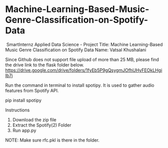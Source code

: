 # Machine-Learning-Based-Music-Genre-Classification-on-Spotify-Data
﻿
SmartInternz
Applied Data Science - Project
Title: Machine Learning-Based Music Genre Classification on Spotify Data 
Name: Vatsal Khushalani

Since Github does not support file upload of more than 25 MB, please find the drive link to the flask folder below.
https://drive.google.com/drive/folders/1fyEb5P9gQsygmJOfhUHyFEOkLHgiIb7j

Run the command in terminal to install spotipy. It is used to gather audio features from Spotify API.

pip install spotipy

Instructions
1. Download the zip file
2. Extract the Spotify(2) Folder
3. Run app.py

NOTE: Make sure rfc.pkl is there in the folder.
